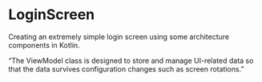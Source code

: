 # LoginScreen
Creating an extremely simple login screen using some architecture components in Kotlin.

“The ViewModel class is designed to store and manage UI-related data so that the data survives configuration changes such as screen rotations.”


